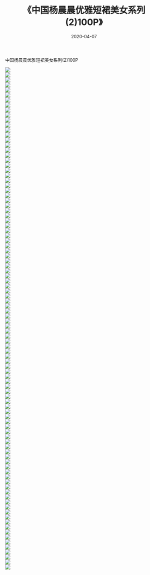 ﻿---
layout: post
title:  《中国杨晨晨优雅短裙美女系列(2)100P》
date:   2020-04-07
img: http://pic.660000.xyz/1:/性感/2020/中国杨晨晨优雅短裙美女系列(2)100P/000.jpg
categories: [美女, 清纯, 唯美]
---

中国杨晨晨优雅短裙美女系列(2)100P

  ![](http://pic.660000.xyz/1:/性感/2020/中国杨晨晨优雅短裙美女系列(2)100P/001.jpg) <br> ![](http://pic.660000.xyz/1:/性感/2020/中国杨晨晨优雅短裙美女系列(2)100P/002.jpg) <br> ![](http://pic.660000.xyz/1:/性感/2020/中国杨晨晨优雅短裙美女系列(2)100P/003.jpg) <br> ![](http://pic.660000.xyz/1:/性感/2020/中国杨晨晨优雅短裙美女系列(2)100P/004.jpg) <br> ![](http://pic.660000.xyz/1:/性感/2020/中国杨晨晨优雅短裙美女系列(2)100P/005.jpg) <br> ![](http://pic.660000.xyz/1:/性感/2020/中国杨晨晨优雅短裙美女系列(2)100P/006.jpg) <br> ![](http://pic.660000.xyz/1:/性感/2020/中国杨晨晨优雅短裙美女系列(2)100P/007.jpg) <br> ![](http://pic.660000.xyz/1:/性感/2020/中国杨晨晨优雅短裙美女系列(2)100P/008.jpg) <br> ![](http://pic.660000.xyz/1:/性感/2020/中国杨晨晨优雅短裙美女系列(2)100P/009.jpg) <br> ![](http://pic.660000.xyz/1:/性感/2020/中国杨晨晨优雅短裙美女系列(2)100P/010.jpg) <br> ![](http://pic.660000.xyz/1:/性感/2020/中国杨晨晨优雅短裙美女系列(2)100P/011.jpg) <br> ![](http://pic.660000.xyz/1:/性感/2020/中国杨晨晨优雅短裙美女系列(2)100P/012.jpg) <br> ![](http://pic.660000.xyz/1:/性感/2020/中国杨晨晨优雅短裙美女系列(2)100P/013.jpg) <br> ![](http://pic.660000.xyz/1:/性感/2020/中国杨晨晨优雅短裙美女系列(2)100P/014.jpg) <br> ![](http://pic.660000.xyz/1:/性感/2020/中国杨晨晨优雅短裙美女系列(2)100P/015.jpg) <br> ![](http://pic.660000.xyz/1:/性感/2020/中国杨晨晨优雅短裙美女系列(2)100P/016.jpg) <br> ![](http://pic.660000.xyz/1:/性感/2020/中国杨晨晨优雅短裙美女系列(2)100P/017.jpg) <br> ![](http://pic.660000.xyz/1:/性感/2020/中国杨晨晨优雅短裙美女系列(2)100P/018.jpg) <br> ![](http://pic.660000.xyz/1:/性感/2020/中国杨晨晨优雅短裙美女系列(2)100P/019.jpg) <br> ![](http://pic.660000.xyz/1:/性感/2020/中国杨晨晨优雅短裙美女系列(2)100P/020.jpg) <br> ![](http://pic.660000.xyz/1:/性感/2020/中国杨晨晨优雅短裙美女系列(2)100P/021.jpg) <br> ![](http://pic.660000.xyz/1:/性感/2020/中国杨晨晨优雅短裙美女系列(2)100P/022.jpg) <br> ![](http://pic.660000.xyz/1:/性感/2020/中国杨晨晨优雅短裙美女系列(2)100P/023.jpg) <br> ![](http://pic.660000.xyz/1:/性感/2020/中国杨晨晨优雅短裙美女系列(2)100P/024.jpg) <br> ![](http://pic.660000.xyz/1:/性感/2020/中国杨晨晨优雅短裙美女系列(2)100P/025.jpg) <br> ![](http://pic.660000.xyz/1:/性感/2020/中国杨晨晨优雅短裙美女系列(2)100P/026.jpg) <br> ![](http://pic.660000.xyz/1:/性感/2020/中国杨晨晨优雅短裙美女系列(2)100P/027.jpg) <br> ![](http://pic.660000.xyz/1:/性感/2020/中国杨晨晨优雅短裙美女系列(2)100P/028.jpg) <br> ![](http://pic.660000.xyz/1:/性感/2020/中国杨晨晨优雅短裙美女系列(2)100P/029.jpg) <br> ![](http://pic.660000.xyz/1:/性感/2020/中国杨晨晨优雅短裙美女系列(2)100P/030.jpg) <br> ![](http://pic.660000.xyz/1:/性感/2020/中国杨晨晨优雅短裙美女系列(2)100P/031.jpg) <br> ![](http://pic.660000.xyz/1:/性感/2020/中国杨晨晨优雅短裙美女系列(2)100P/032.jpg) <br> ![](http://pic.660000.xyz/1:/性感/2020/中国杨晨晨优雅短裙美女系列(2)100P/033.jpg) <br> ![](http://pic.660000.xyz/1:/性感/2020/中国杨晨晨优雅短裙美女系列(2)100P/034.jpg) <br> ![](http://pic.660000.xyz/1:/性感/2020/中国杨晨晨优雅短裙美女系列(2)100P/035.jpg) <br> ![](http://pic.660000.xyz/1:/性感/2020/中国杨晨晨优雅短裙美女系列(2)100P/036.jpg) <br> ![](http://pic.660000.xyz/1:/性感/2020/中国杨晨晨优雅短裙美女系列(2)100P/037.jpg) <br> ![](http://pic.660000.xyz/1:/性感/2020/中国杨晨晨优雅短裙美女系列(2)100P/038.jpg) <br> ![](http://pic.660000.xyz/1:/性感/2020/中国杨晨晨优雅短裙美女系列(2)100P/039.jpg) <br> ![](http://pic.660000.xyz/1:/性感/2020/中国杨晨晨优雅短裙美女系列(2)100P/040.jpg) <br> ![](http://pic.660000.xyz/1:/性感/2020/中国杨晨晨优雅短裙美女系列(2)100P/041.jpg) <br> ![](http://pic.660000.xyz/1:/性感/2020/中国杨晨晨优雅短裙美女系列(2)100P/042.jpg) <br> ![](http://pic.660000.xyz/1:/性感/2020/中国杨晨晨优雅短裙美女系列(2)100P/043.jpg) <br> ![](http://pic.660000.xyz/1:/性感/2020/中国杨晨晨优雅短裙美女系列(2)100P/044.jpg) <br> ![](http://pic.660000.xyz/1:/性感/2020/中国杨晨晨优雅短裙美女系列(2)100P/045.jpg) <br> ![](http://pic.660000.xyz/1:/性感/2020/中国杨晨晨优雅短裙美女系列(2)100P/046.jpg) <br> ![](http://pic.660000.xyz/1:/性感/2020/中国杨晨晨优雅短裙美女系列(2)100P/047.jpg) <br> ![](http://pic.660000.xyz/1:/性感/2020/中国杨晨晨优雅短裙美女系列(2)100P/048.jpg) <br> ![](http://pic.660000.xyz/1:/性感/2020/中国杨晨晨优雅短裙美女系列(2)100P/049.jpg) <br> ![](http://pic.660000.xyz/1:/性感/2020/中国杨晨晨优雅短裙美女系列(2)100P/050.jpg) <br> ![](http://pic.660000.xyz/1:/性感/2020/中国杨晨晨优雅短裙美女系列(2)100P/051.jpg) <br> ![](http://pic.660000.xyz/1:/性感/2020/中国杨晨晨优雅短裙美女系列(2)100P/052.jpg) <br> ![](http://pic.660000.xyz/1:/性感/2020/中国杨晨晨优雅短裙美女系列(2)100P/053.jpg) <br> ![](http://pic.660000.xyz/1:/性感/2020/中国杨晨晨优雅短裙美女系列(2)100P/054.jpg) <br> ![](http://pic.660000.xyz/1:/性感/2020/中国杨晨晨优雅短裙美女系列(2)100P/055.jpg) <br> ![](http://pic.660000.xyz/1:/性感/2020/中国杨晨晨优雅短裙美女系列(2)100P/056.jpg) <br> ![](http://pic.660000.xyz/1:/性感/2020/中国杨晨晨优雅短裙美女系列(2)100P/057.jpg) <br> ![](http://pic.660000.xyz/1:/性感/2020/中国杨晨晨优雅短裙美女系列(2)100P/058.jpg) <br> ![](http://pic.660000.xyz/1:/性感/2020/中国杨晨晨优雅短裙美女系列(2)100P/059.jpg) <br> ![](http://pic.660000.xyz/1:/性感/2020/中国杨晨晨优雅短裙美女系列(2)100P/060.jpg) <br> ![](http://pic.660000.xyz/1:/性感/2020/中国杨晨晨优雅短裙美女系列(2)100P/061.jpg) <br> ![](http://pic.660000.xyz/1:/性感/2020/中国杨晨晨优雅短裙美女系列(2)100P/062.jpg) <br> ![](http://pic.660000.xyz/1:/性感/2020/中国杨晨晨优雅短裙美女系列(2)100P/063.jpg) <br> ![](http://pic.660000.xyz/1:/性感/2020/中国杨晨晨优雅短裙美女系列(2)100P/064.jpg) <br> ![](http://pic.660000.xyz/1:/性感/2020/中国杨晨晨优雅短裙美女系列(2)100P/065.jpg) <br> ![](http://pic.660000.xyz/1:/性感/2020/中国杨晨晨优雅短裙美女系列(2)100P/066.jpg) <br> ![](http://pic.660000.xyz/1:/性感/2020/中国杨晨晨优雅短裙美女系列(2)100P/067.jpg) <br> ![](http://pic.660000.xyz/1:/性感/2020/中国杨晨晨优雅短裙美女系列(2)100P/068.jpg) <br> ![](http://pic.660000.xyz/1:/性感/2020/中国杨晨晨优雅短裙美女系列(2)100P/069.jpg) <br> ![](http://pic.660000.xyz/1:/性感/2020/中国杨晨晨优雅短裙美女系列(2)100P/070.jpg) <br> ![](http://pic.660000.xyz/1:/性感/2020/中国杨晨晨优雅短裙美女系列(2)100P/071.jpg) <br> ![](http://pic.660000.xyz/1:/性感/2020/中国杨晨晨优雅短裙美女系列(2)100P/072.jpg) <br> ![](http://pic.660000.xyz/1:/性感/2020/中国杨晨晨优雅短裙美女系列(2)100P/073.jpg) <br> ![](http://pic.660000.xyz/1:/性感/2020/中国杨晨晨优雅短裙美女系列(2)100P/074.jpg) <br> ![](http://pic.660000.xyz/1:/性感/2020/中国杨晨晨优雅短裙美女系列(2)100P/075.jpg) <br> ![](http://pic.660000.xyz/1:/性感/2020/中国杨晨晨优雅短裙美女系列(2)100P/076.jpg) <br> ![](http://pic.660000.xyz/1:/性感/2020/中国杨晨晨优雅短裙美女系列(2)100P/077.jpg) <br> ![](http://pic.660000.xyz/1:/性感/2020/中国杨晨晨优雅短裙美女系列(2)100P/078.jpg) <br> ![](http://pic.660000.xyz/1:/性感/2020/中国杨晨晨优雅短裙美女系列(2)100P/079.jpg) <br> ![](http://pic.660000.xyz/1:/性感/2020/中国杨晨晨优雅短裙美女系列(2)100P/080.jpg) <br> ![](http://pic.660000.xyz/1:/性感/2020/中国杨晨晨优雅短裙美女系列(2)100P/081.jpg) <br> ![](http://pic.660000.xyz/1:/性感/2020/中国杨晨晨优雅短裙美女系列(2)100P/082.jpg) <br> ![](http://pic.660000.xyz/1:/性感/2020/中国杨晨晨优雅短裙美女系列(2)100P/083.jpg) <br> ![](http://pic.660000.xyz/1:/性感/2020/中国杨晨晨优雅短裙美女系列(2)100P/084.jpg) <br> ![](http://pic.660000.xyz/1:/性感/2020/中国杨晨晨优雅短裙美女系列(2)100P/085.jpg) <br> ![](http://pic.660000.xyz/1:/性感/2020/中国杨晨晨优雅短裙美女系列(2)100P/086.jpg) <br> ![](http://pic.660000.xyz/1:/性感/2020/中国杨晨晨优雅短裙美女系列(2)100P/087.jpg) <br> ![](http://pic.660000.xyz/1:/性感/2020/中国杨晨晨优雅短裙美女系列(2)100P/088.jpg) <br> ![](http://pic.660000.xyz/1:/性感/2020/中国杨晨晨优雅短裙美女系列(2)100P/089.jpg) <br> ![](http://pic.660000.xyz/1:/性感/2020/中国杨晨晨优雅短裙美女系列(2)100P/090.jpg) <br> ![](http://pic.660000.xyz/1:/性感/2020/中国杨晨晨优雅短裙美女系列(2)100P/091.jpg) <br> ![](http://pic.660000.xyz/1:/性感/2020/中国杨晨晨优雅短裙美女系列(2)100P/092.jpg) <br> ![](http://pic.660000.xyz/1:/性感/2020/中国杨晨晨优雅短裙美女系列(2)100P/093.jpg) <br> ![](http://pic.660000.xyz/1:/性感/2020/中国杨晨晨优雅短裙美女系列(2)100P/094.jpg) <br> ![](http://pic.660000.xyz/1:/性感/2020/中国杨晨晨优雅短裙美女系列(2)100P/095.jpg) <br> ![](http://pic.660000.xyz/1:/性感/2020/中国杨晨晨优雅短裙美女系列(2)100P/096.jpg) <br> ![](http://pic.660000.xyz/1:/性感/2020/中国杨晨晨优雅短裙美女系列(2)100P/097.jpg) <br> ![](http://pic.660000.xyz/1:/性感/2020/中国杨晨晨优雅短裙美女系列(2)100P/098.jpg) <br> ![](http://pic.660000.xyz/1:/性感/2020/中国杨晨晨优雅短裙美女系列(2)100P/099.jpg) <br> ![](http://pic.660000.xyz/1:/性感/2020/中国杨晨晨优雅短裙美女系列(2)100P/100.jpg) <br>